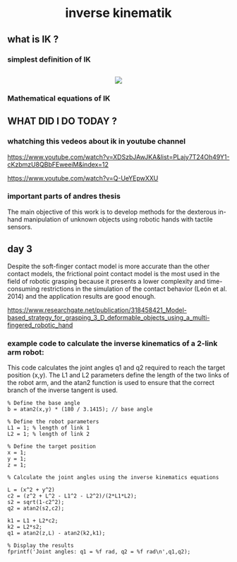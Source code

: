 <h1 align="center">inverse kinematik</h1>



## what is IK ?

### simplest definition of IK

<h2 align="center"><img src="https://upload.wikimedia.org/wikipedia/commons/thumb/f/f4/FWDvsINV_Kinematics_HighResTransp.png/700px-FWDvsINV_Kinematics_HighResTransp.png"></h2>



### Mathematical equations of IK














## WHAT DID I DO TODAY ?

### whatching this vedeos about ik in  youtube channel 

https://www.youtube.com/watch?v=XDSzbJAwJKA&list=PLajy7T24Oh49Y1-cKzbmzU8QBbFEweeiM&index=12

https://www.youtube.com/watch?v=Q-UeYEpwXXU

### important parts of andres thesis

The main objective of this work is to develop methods for the dexterous in-hand manipulation of unknown objects using robotic hands with tactile sensors.

## day 3

Despite the soft-finger contact model is more accurate than the other contact models, the frictional point contact model is the most
used in the field of robotic grasping because it presents a lower complexity and time-consuming restrictions in the simulation of the contact behavior (León et al. 2014) and the application results are good enough.

https://www.researchgate.net/publication/318458421_Model-based_strategy_for_grasping_3_D_deformable_objects_using_a_multi-fingered_robotic_hand

### example code to calculate the inverse kinematics of a 2-link arm robot:

This code calculates the joint angles q1 and q2 required to reach the target position (x,y). The L1 and L2 parameters define the length of the two links of the robot arm, and the atan2 function is used to ensure that the correct branch of the inverse tangent is used.
```
% Define the base angle
b = atan2(x,y) * (180 / 3.1415); // base angle

% Define the robot parameters
L1 = 1; % length of link 1
L2 = 1; % length of link 2

% Define the target position
x = 1;
y = 1;
z = 1;

% Calculate the joint angles using the inverse kinematics equations

L = (x^2 + y^2)
c2 = (z^2 + L^2 - L1^2 - L2^2)/(2*L1*L2);
s2 = sqrt(1-c2^2);
q2 = atan2(s2,c2);

k1 = L1 + L2*c2;
k2 = L2*s2;
q1 = atan2(z,L) - atan2(k2,k1);

% Display the results
fprintf('Joint angles: q1 = %f rad, q2 = %f rad\n',q1,q2);

```

